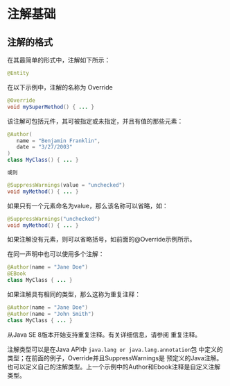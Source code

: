 # 注解基础

## 注解的格式

在其最简单的形式中，注解如下所示：

```java
@Entity
```

在以下示例中，注解的名称为 Override

```java
@Override
void mySuperMethod() { ... }
```

该注解可包括元件，其可被指定或未指定，并且有值的那些元素：

```java
@Author(
   name = "Benjamin Franklin",
   date = "3/27/2003"
)
class MyClass() { ... }

或则

@SuppressWarnings(value = "unchecked")
void myMethod() { ... }
```

如果只有一个元素命名为value，那么该名称可以省略，如：

```java
@SuppressWarnings("unchecked")
void myMethod() { ... }
```

如果注解没有元素，则可以省略括号，如前面的@Override示例所示。

在同一声明中也可以使用多个注解：

```java
@Author(name = "Jane Doe")
@EBook
class MyClass { ... }
```

如果注解具有相同的类型，那么这称为重复注释：

```java
@Author(name = "Jane Doe")
@Author(name = "John Smith")
class MyClass { ... }
```

从Java SE 8版本开始支持重复注释。有关详细信息，请参阅 重复注释。

注解类型可以是在Java API中 `java.lang or java.lang.annotation`包 中定义的类型；在前面的例子，Override并且SuppressWarnings是 预定义的Java注解。也可以定义自己的注解类型。上一个示例中的Author和Ebook注释是自定义注解类型。